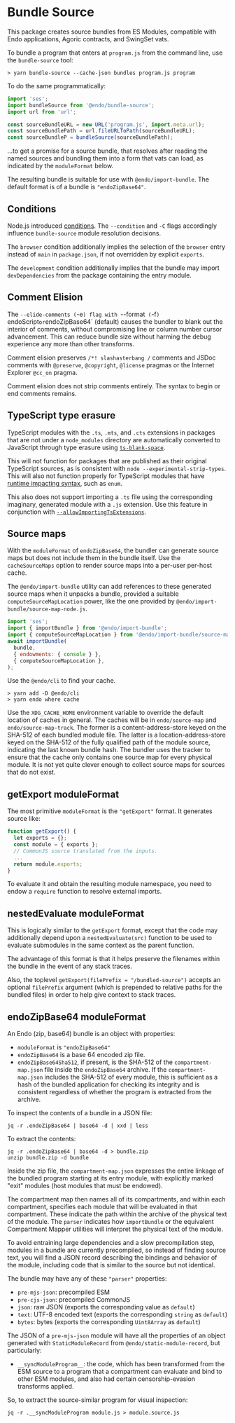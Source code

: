 # Bundle Source

This package creates source bundles from ES Modules, compatible with Endo
applications, Agoric contracts, and SwingSet vats.

To bundle a program that enters at `program.js` from the command line, use the
`bundle-source` tool:

```console
> yarn bundle-source --cache-json bundles program.js program
```

To do the same programmatically:

```js
import 'ses';
import bundleSource from '@endo/bundle-source';
import url from 'url';

const sourceBundleURL = new URL('program.js', import.meta.url);
const sourceBundlePath = url.fileURLToPath(sourceBundleURL);
const sourceBundleP = bundleSource(sourceBundlePath);
```

…to get a promise for a source bundle, that resolves after reading the
named sources and bundling them into a form that vats can load, as indicated
by the `moduleFormat` below.

The resulting bundle is suitable for use with `@endo/import-bundle`.
The default format is of a bundle is `"endoZipBase64"`.

## Conditions

Node.js introduced [conditions](https://nodejs.org/api/packages.html#conditional-exports).
The `--condition` and `-C` flags accordingly influence `bundle-source` module
resolution decisions.

The `browser` condition additionally implies the selection of the `browser`
entry instead of `main` in `package.json`, if not overridden by explicit
`exports`.

The `development` condition additionally implies that the bundle may import
`devDependencies` from the package containing the entry module.

## Comment Elision

The `--elide-comments (`-e`) flag with `--format` (`-f`) `endoScript` or
`endoZipBase64` (default) causes the bundler to blank out the interior of
comments, without compromising line or column number cursor advancement.
This can reduce bundle size without harming the debug experience any more than
other transforms.

Comment elision preserves `/*! slashasterbang /` comments and JSDoc comments
with `@preserve`, `@copyright`, `@license` pragmas or the Internet Explorer
`@cc_on` pragma.

Comment elision does not strip comments entirely.
The syntax to begin or end comments remains.

## TypeScript type erasure

TypeScript modules with the `.ts`, `.mts`, and `.cts` extensions in
packages that are not under a `node_modules` directory are automatically
converted to JavaScript through type erasure using
[`ts-blank-space`](https://bloomberg.github.io/ts-blank-space/).

This will not function for packages that are published as their original
TypeScript sources, as is consistent with `node
--experimental-strip-types`.
This will also not function properly for TypeScript modules that have
[runtime impacting syntax](https://github.com/bloomberg/ts-blank-space/blob/main/docs/unsupported_syntax.md),
such as `enum`.

This also does not support importing a `.ts` file using the corresponding
imaginary, generated module with a `.js` extension.
Use this feature in conjunction with
[`--allowImportingTsExtensions`](https://www.typescriptlang.org/tsconfig/#allowImportingTsExtensions).

## Source maps

With the `moduleFormat` of `endoZipBase64`, the bundler can generate source
maps but does not include them in the bundle itself.
Use the `cacheSourceMaps` option to render source maps into a per-user per-host
cache.

The `@endo/import-bundle` utility can add references to these generated
source maps when it unpacks a bundle, provided a suitable
`computeSourceMapLocation` power, like the one provided by
`@endo/import-bundle/source-map-node.js`.

```js
import 'ses';
import { importBundle } from '@endo/import-bundle';
import { computeSourceMapLocation } from '@endo/import-bundle/source-map-node.js';
await importBundle(
  bundle,
  { endowments: { console } },
  { computeSourceMapLocation },
);
```

Use the `@endo/cli` to find your cache.

```console
> yarn add -D @endo/cli
> yarn endo where cache
```

Use the `XDG_CACHE_HOME` environment variable to override the default location
of caches in general.
The caches will be in `endo/source-map` and `endo/source-map-track`.
The former is a content-address-store keyed on the SHA-512 of each bundled
module file.
The latter is a location-address-store keyed on the SHA-512 of the fully
qualified path of the module source, indicating the last known bundle hash.
The bundler uses the tracker to ensure that the cache only contains one source
map for every physical module.
It is not yet quite clever enough to collect source maps for sources that do
not exist.

## getExport moduleFormat

The most primitive `moduleFormat` is the `"getExport"` format.
It generates source like:

```js
function getExport() {
  let exports = {};
  const module = { exports };
  // CommonJS source translated from the inputs.
  ...
  return module.exports;
}
```

To evaluate it and obtain the resulting module namespace, you need to endow
a `require` function to resolve external imports.

## nestedEvaluate moduleFormat

This is logically similar to the `getExport` format, except that the code
may additionally depend upon a `nestedEvaluate(src)` function to be used
to evaluate submodules in the same context as the parent function.

The advantage of this format is that it helps preserve the filenames within
the bundle in the event of any stack traces.

Also, the toplevel `getExport(filePrefix = "/bundled-source")` accepts an
optional `filePrefix` argument (which is prepended to relative paths for the
bundled files) in order to help give context to stack traces.

## endoZipBase64 moduleFormat

An Endo (zip, base64) bundle is an object with properties:

- `moduleFormat` is `"endoZipBase64"`
- `endoZipBase64` is a base 64 encoded zip file.
- `endoZipBase64Sha512`, if present, is the SHA-512 of the
  `compartment-map.json` file inside the `endoZipBase64` archive.
  If the `compartment-map.json` includes the SHA-512 of every module, this is
  sufficient as a hash of the bundled application for checking its integrity
  and is consistent regardless of whether the program is extracted from the
  archive.

To inspect the contents of a bundle in a JSON file:

```
jq -r .endoZipBase64 | base64 -d | xxd | less
```

To extract the contents:

```
jq -r .endoZipBase64 | base64 -d > bundle.zip
unzip bundle.zip -d bundle
```

Inside the zip file, the `compartment-map.json` expresses the entire linkage of
the bundled program starting at its entry module, with explicitly marked "exit"
modules (host modules that must be endowed).

The compartment map then names all of its compartments, and within each
compartment, specifies each module that will be evaluated in that compartment.
These indicate the path within the archive of the physical text of the module.
The `parser` indicates how `importBundle` or the equivalent Compartment Mapper
utilities will interpret the physical text of the module.

To avoid entraining large dependencies and a slow precompilation step, modules
in a bundle are currently precompiled, so instead of finding source text, you
will find a JSON record describing the bindings and behavior of the module,
including code that is similar to the source but not identical.

The bundle may have any of these `"parser"` properties:

- `pre-mjs-json`: precompiled ESM
- `pre-cjs-json`: precompiled CommonJS
- `json`: raw JSON (exports the corresponding value as `default`)
- `text`: UTF-8 encoded text (exports the corresponding `string` as `default`)
- `bytes`: bytes (exports the corresponding `Uint8Array` as `default`)

The JSON of a `pre-mjs-json` module will have all the properties of an object
generated with `StaticModuleRecord` from `@endo/static-module-record`, but
particularly:

- `__syncModuleProgram__`: the code, which has been transformed from the ESM
  source to a program that a compartment can evaluate and bind to other ESM
  modules, and also had certain censorship-evasion transforms applied.

So, to extract the source-similar program for visual inspection:

```
jq -r .__syncModuleProgram module.js > module.source.js
```

